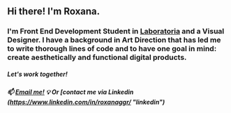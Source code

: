 ## Hi there! I'm Roxana.
### I'm Front End Development Student in [Laboratoria](https://github.com/Laboratoria) and a Visual Designer. I have a background in Art Direction that has led me to write thorough lines of code and to have one goal in mind: create aesthetically and functional digital products.

##### Let's work together!
##### :mailbox: [Email me!](mailto:roxanaggr@gmail.com "Let's work together") :bulb: Or [contact me via Linkedin (https://www.linkedin.com/in/roxanaggr/ "linkedin")
